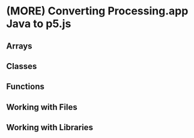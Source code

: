 # (MORE) Converting Processing.app Java to p5.js

## Arrays


## Classes


## Functions


## Working with Files


## Working with Libraries